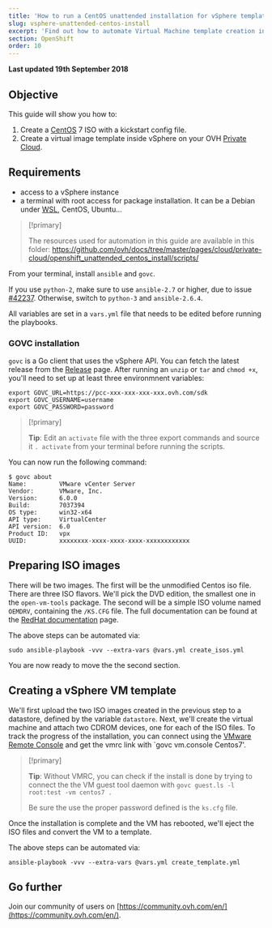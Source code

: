 ```yaml
---
title: 'How to run a CentOS unattended installation for vSphere template'
slug: vsphere-unattended-centos-install
excerpt: 'Find out how to automate Virtual Machine template creation in vSphere with CentOS 7 unattended installation'
section: OpenShift
order: 10
---
```


**Last updated 19th September 2018**

## Objective
This guide will show you how to:

1. Create a [CentOS](https://www.centos.org/) 7 ISO with a kickstart config file.
2. Create a virtual image template inside vSphere on your OVH [Private Cloud](https://www.ovh.com/private-cloud/).

## Requirements

- access to a vSphere instance
- a terminal with root access for package installation. It can be a Debian under [WSL](https://en.wikipedia.org/wiki/Windows_Subsystem_for_Linux), CentOS, Ubuntu...

> [!primary]
> 
> The resources used for automation in this guide are available in this folder: https://github.com/ovh/docs/tree/master/pages/cloud/private-cloud/openshift_unattended_centos_install/scripts/
> 

From your terminal, install `ansible` and `govc`.

If you use `python-2`, make sure to use `ansible-2.7` or higher, due to issue [#42237](https://github.com/ansible/ansible/pull/42237). Otherwise, switch to `python-3` and `ansible-2.6.4`.

All variables are set in a `vars.yml` file that needs to be edited before running the playbooks.

### GOVC installation
`govc` is a Go client that uses the vSphere API. You can fetch the latest release from the [Release](https://github.com/vmware/govmomi/releases) page.
After running an `unzip` or `tar` and `chmod +x`, you'll need to set up at least three environmnent variables:

```shell
export GOVC_URL=https://pcc-xxx-xxx-xxx-xxx.ovh.com/sdk
export GOVC_USERNAME=username
export GOVC_PASSWORD=password
```

> [!primary]
> 
> **Tip**: Edit an `activate` file with the three export commands and source it `. activate` from your terminal before running the scripts.
> 

You can now run the following command:

```shell
$ govc about
Name:         VMware vCenter Server
Vendor:       VMware, Inc.
Version:      6.0.0
Build:        7037394
OS type:      win32-x64
API type:     VirtualCenter
API version:  6.0
Product ID:   vpx
UUID:         xxxxxxxx-xxxx-xxxx-xxxx-xxxxxxxxxxxx
```

## Preparing ISO images
There will be two images.
The first will be the unmodified Centos iso file.
There are three ISO flavors. We'll pick the DVD edition, the smallest one in the `open-vm-tools` package.
The second will be a simple ISO volume named `OEMDRV`, containing the `/KS.CFG` file. The full documentation can be found at the [RedHat documentation](https://access.redhat.com/documentation/en-us/red_hat_enterprise_linux/7/html/installation_guide/sect-kickstart-howto#sect-kickstart-installation-starting) page.

The above steps can be automated via:
```shell
sudo ansible-playbook -vvv --extra-vars @vars.yml create_isos.yml
```
You are now ready to move the the second section.

## Creating a vSphere VM template
We'll first upload the two ISO images created in the previous step to a datastore, defined by the variable `datastore`.
Next, we'll create the virtual machine and attach two CDROM devices, one for each of the ISO files.
To track the progress of the installation, you can connect using the [VMware Remote Console](https://www.vmware.com/go/download-vmrc) and get the vmrc link with `govc vm.console Centos7'.

> [!primary]
> 
> **Tip**: Without VMRC, you can check if the install is done by trying to connect the the VM guest tool daemon with `govc guest.ls -l root:test -vm centos7 .`
>
> Be sure the use the proper password defined is the `ks.cfg` file.
> 

Once the installation is complete and the VM has rebooted, we'll eject the ISO files and convert the VM to a template.

The above steps can be automated via:

```shell
ansible-playbook -vvv --extra-vars @vars.yml create_template.yml
```

## Go further

Join our community of users on [https://community.ovh.com/en/](https://community.ovh.com/en/).
